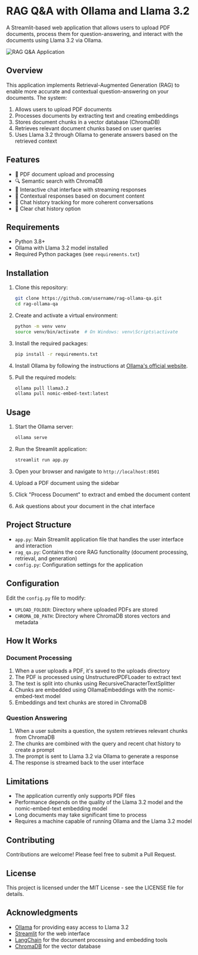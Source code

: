 # RAG Q&A with Ollama and Llama 3.2

A Streamlit-based web application that allows users to upload PDF documents, process them for question-answering, and interact with the documents using Llama 3.2 via Ollama.

![RAG Q&A Application](https://raw.githubusercontent.com/username/rag-ollama-qa/main/docs/app-screenshot.png)

## Overview

This application implements Retrieval-Augmented Generation (RAG) to enable more accurate and contextual question-answering on your documents. The system:

1. Allows users to upload PDF documents
2. Processes documents by extracting text and creating embeddings
3. Stores document chunks in a vector database (ChromaDB)
4. Retrieves relevant document chunks based on user queries
5. Uses Llama 3.2 through Ollama to generate answers based on the retrieved context

## Features

- 📄 PDF document upload and processing
- 🔍 Semantic search with ChromaDB
- 💬 Interactive chat interface with streaming responses
- 🧠 Contextual responses based on document content
- 📝 Chat history tracking for more coherent conversations
- 🔄 Clear chat history option

## Requirements

- Python 3.8+
- Ollama with Llama 3.2 model installed
- Required Python packages (see `requirements.txt`)

## Installation

1. Clone this repository:
   ```bash
   git clone https://github.com/username/rag-ollama-qa.git
   cd rag-ollama-qa
   ```

2. Create and activate a virtual environment:
   ```bash
   python -m venv venv
   source venv/bin/activate  # On Windows: venv\Scripts\activate
   ```

3. Install the required packages:
   ```bash
   pip install -r requirements.txt
   ```

4. Install Ollama by following the instructions at [Ollama's official website](https://ollama.ai/).

5. Pull the required models:
   ```bash
   ollama pull llama3.2
   ollama pull nomic-embed-text:latest
   ```

## Usage

1. Start the Ollama server:
   ```bash
   ollama serve
   ```

2. Run the Streamlit application:
   ```bash
   streamlit run app.py
   ```

3. Open your browser and navigate to `http://localhost:8501`

4. Upload a PDF document using the sidebar

5. Click "Process Document" to extract and embed the document content

6. Ask questions about your document in the chat interface

## Project Structure

- `app.py`: Main Streamlit application file that handles the user interface and interaction
- `rag_qa.py`: Contains the core RAG functionality (document processing, retrieval, and generation)
- `config.py`: Configuration settings for the application

## Configuration

Edit the `config.py` file to modify:
- `UPLOAD_FOLDER`: Directory where uploaded PDFs are stored
- `CHROMA_DB_PATH`: Directory where ChromaDB stores vectors and metadata

## How It Works

### Document Processing
1. When a user uploads a PDF, it's saved to the uploads directory
2. The PDF is processed using UnstructuredPDFLoader to extract text
3. The text is split into chunks using RecursiveCharacterTextSplitter
4. Chunks are embedded using OllamaEmbeddings with the nomic-embed-text model
5. Embeddings and text chunks are stored in ChromaDB

### Question Answering
1. When a user submits a question, the system retrieves relevant chunks from ChromaDB
2. The chunks are combined with the query and recent chat history to create a prompt
3. The prompt is sent to Llama 3.2 via Ollama to generate a response
4. The response is streamed back to the user interface

## Limitations

- The application currently only supports PDF files
- Performance depends on the quality of the Llama 3.2 model and the nomic-embed-text embedding model
- Long documents may take significant time to process
- Requires a machine capable of running Ollama and the Llama 3.2 model

## Contributing

Contributions are welcome! Please feel free to submit a Pull Request.

## License

This project is licensed under the MIT License - see the LICENSE file for details.

## Acknowledgments

- [Ollama](https://ollama.ai/) for providing easy access to Llama 3.2
- [Streamlit](https://streamlit.io/) for the web interface
- [LangChain](https://www.langchain.com/) for the document processing and embedding tools
- [ChromaDB](https://www.trychroma.com/) for the vector database
